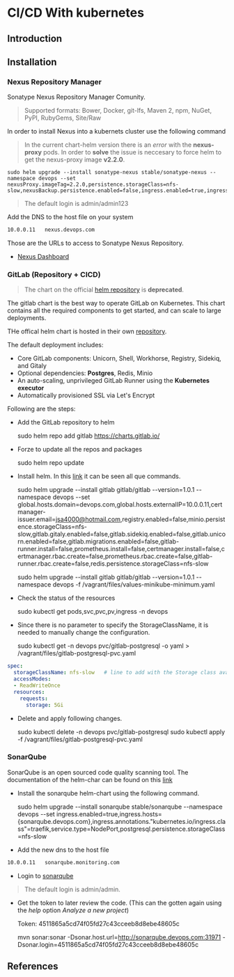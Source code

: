 # CI/CD With kubernetes

## Introduction

## Installation

### Nexus Repository Manager

Sonatype Nexus Repository Manager Comunity.

> Supported formats: Bower, Docker, git-lfs, Maven 2, npm, NuGet, PyPI, RubyGems, Site/Raw

In order to install Nexus into a kubernets cluster use the following command

> In the current chart-helm version there is an *error* with the **nexus-proxy** pods. In order to **solve** the issue is neccesary to force helm to get the nexus-proxy image **v2.2.0**.

    sudo helm upgrade --install sonatype-nexus stable/sonatype-nexus --namespace devops --set nexusProxy.imageTag=2.2.0,persistence.storageClass=nfs-slow,nexusBackup.persistence.enabled=false,ingress.enabled=true,ingress.annotations."kubernetes\.io/ingress\.class"=traefik,nexusProxy.env.nexusHttpHost=nexus.devops.com,ingress.tls.enabled=false

> The default login is admin/admin123

Add the DNS to the host file on your system

```txt
10.0.0.11   nexus.devops.com
```

Those are the URLs to access to Sonatype Nexus Repository.

- [Nexus Dashboard](http://nexus.devops.com:31971)

### GitLab (Repository + CICD)

> The chart on the official [helm repository](https://github.com/helm/charts/tree/master/stable/gitlab-ce) is **deprecated**.

The gitlab chart is the best way to operate GitLab on Kubernetes. This chart contains all the required components to get started, and can scale to large deployments.

THe offical helm chart is hosted in their own [repository](https://charts.gitlab.io/).

The default deployment includes:

- Core GitLab components: Unicorn, Shell, Workhorse, Registry, Sidekiq, and Gitaly
- Optional dependencies: **Postgres**, Redis, Minio
- An auto-scaling, unprivileged GitLab Runner using the **Kubernetes executor**
- Automatically provisioned SSL via Let's Encrypt

Following are the steps:

- Add the GitLab repository to helm

    sudo helm repo add gitlab https://charts.gitlab.io/

- Forze to update all the repos and packages

    sudo helm repo update

- Install helm. In this [link](https://gitlab.com/charts/gitlab/blob/master/doc/installation/command-line-options.md) it can be seen all que commands.

    sudo helm upgrade --install gitlab gitlab/gitlab --version=1.0.1 --namespace devops --set global.hosts.domain=devops.com,global.hosts.externalIP=10.0.0.11,certmanager-issuer.email=jsa4000@hotmail.com,registry.enabled=false,minio.persistence.storageClass=nfs-slow,gitlab.gitaly.enabled=false,gitlab.sidekiq.enabled=false,gitlab.unicorn.enabled=false,gitlab.migrations.enabled=false,gitlab-runner.install=false,prometheus.install=false,certmanager.install=false,certmanager.rbac.create=false,prometheus.rbac.create=false,gitlab-runner.rbac.create=false,redis.persistence.storageClass=nfs-slow

    sudo helm upgrade --install gitlab gitlab/gitlab --version=1.0.1 --namespace devops -f /vagrant/files/values-minikube-minimum.yaml

- Check the status of the resources

    sudo kubectl get pods,svc,pvc,pv,ingress -n devops

- Since there is no parameter to specify the StorageClassName, it is needed to manually change the configuration.

    sudo kubectl get -n devops pvc/gitlab-postgresql -o yaml > /vagrant/files/gitlab-postgresql-pvc.yaml

``` yaml
spec:
  storageClassName: nfs-slow   # line to add with the Storage class available
  accessModes:
  - ReadWriteOnce
  resources:
    requests:
      storage: 5Gi
```

- Delete and apply following changes.

    sudo kubectl delete -n devops pvc/gitlab-postgresql
    sudo kubectl apply -f /vagrant/files/gitlab-postgresql-pvc.yaml

### SonarQube

SonarQube is an open sourced code quality scanning tool. The documentation of the helm-char can be found on this [link](https://github.com/helm/charts/tree/master/stable/sonarqube)

- Install the sonarqube helm-chart using the following command.

    sudo helm upgrade --install sonarqube stable/sonarqube --namespace devops --set ingress.enabled=true,ingress.hosts={sonarqube.devops.com},ingress.annotations."kubernetes\.io/ingress\.class"=traefik,service.type=NodePort,postgresql.persistence.storageClass=nfs-slow

- Add the new dns to the host file

```txt
10.0.0.11   sonarqube.monitoring.com
```

- Login to [sonarqube](http://sonarqube.devops.com:31971)

> The default login is admin/admin.

- Get the token to later review the code. (This can the gotten again using the *help* option *Analyze a new project*)

    Token: 4511865a5cd74f05fd27c43cceeb8d8ebe48605c

    mvn sonar:sonar -Dsonar.host.url=http://sonarqube.devops.com:31971 -Dsonar.login=4511865a5cd74f05fd27c43cceeb8d8ebe48605c

## References